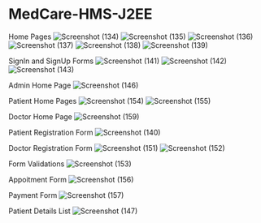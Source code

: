 # MedCare-HMS-J2EE 
Home Pages
![Screenshot (134)](https://user-images.githubusercontent.com/67300714/117911390-51922600-b2fb-11eb-926f-e4e80db5f6e6.png)
![Screenshot (135)](https://user-images.githubusercontent.com/67300714/117911524-9322d100-b2fb-11eb-9af3-d27821563c78.png)
![Screenshot (136)](https://user-images.githubusercontent.com/67300714/117911660-cd8c6e00-b2fb-11eb-970d-bd0c063fad1a.png)
![Screenshot (137)](https://user-images.githubusercontent.com/67300714/117911676-d2e9b880-b2fb-11eb-8f71-9d9986f27503.png)
![Screenshot (138)](https://user-images.githubusercontent.com/67300714/117911688-d7ae6c80-b2fb-11eb-8bc6-a60342793e79.png)
![Screenshot (139)](https://user-images.githubusercontent.com/67300714/117911692-d8df9980-b2fb-11eb-99d6-73e8e34dcecd.png)

SignIn and SignUp Forms
![Screenshot (141)](https://user-images.githubusercontent.com/67300714/118209807-f55c0d00-b486-11eb-834b-6e1e2fca65bd.png)
![Screenshot (142)](https://user-images.githubusercontent.com/67300714/118209812-f856fd80-b486-11eb-82dc-26ff348f6611.png)
![Screenshot (143)](https://user-images.githubusercontent.com/67300714/118209815-fa20c100-b486-11eb-94e9-75e45eea7319.png)

Admin Home Page
![Screenshot (146)](https://user-images.githubusercontent.com/67300714/118209849-0efd5480-b487-11eb-9246-a782aa7ac57e.png)

Patient Home Pages
![Screenshot (154)](https://user-images.githubusercontent.com/67300714/118209862-16246280-b487-11eb-831f-77fcc3ffd3b5.png)
![Screenshot (155)](https://user-images.githubusercontent.com/67300714/118209868-19b7e980-b487-11eb-9cf0-26fbfe55c88e.png)

Doctor Home Page
![Screenshot (159)](https://user-images.githubusercontent.com/67300714/118209879-1de40700-b487-11eb-84ca-a4ed9bd8bfd3.png)

Patient Registration Form
![Screenshot (140)](https://user-images.githubusercontent.com/67300714/118344641-e344a200-b54c-11eb-9f1a-da3c1411f60b.png)

Doctor Registration Form
![Screenshot (151)](https://user-images.githubusercontent.com/67300714/118344643-e6d82900-b54c-11eb-9108-72865667cdd4.png)
![Screenshot (152)](https://user-images.githubusercontent.com/67300714/118344644-e9d31980-b54c-11eb-98d9-2d1c997c8629.png)

Form Validations
![Screenshot (153)](https://user-images.githubusercontent.com/67300714/118344646-eb9cdd00-b54c-11eb-83da-41e791b61d35.png)

Appoitment Form
![Screenshot (156)](https://user-images.githubusercontent.com/67300714/118344648-ecce0a00-b54c-11eb-86ba-a83211879b11.png)

Payment Form
![Screenshot (157)](https://user-images.githubusercontent.com/67300714/118344652-ef306400-b54c-11eb-92af-3c7afe3e34d0.png)

Patient Details List
![Screenshot (147)](https://user-images.githubusercontent.com/67300714/118344659-ffe0da00-b54c-11eb-9d3b-d484444cc648.png)




